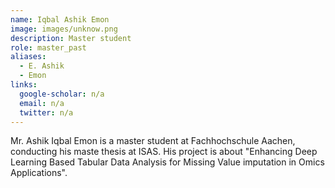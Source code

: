 ```yaml
---
name: Iqbal Ashik Emon 
image: images/unknow.png
description: Master student
role: master_past
aliases:
  - E. Ashik
  - Emon
links:
  google-scholar: n/a
  email: n/a
  twitter: n/a
---
```


Mr. Ashik Iqbal Emon is a master student at Fachhochschule Aachen, conducting his maste thesis at ISAS. His project is about "Enhancing Deep Learning Based Tabular Data Analysis for Missing Value imputation in Omics Applications".
